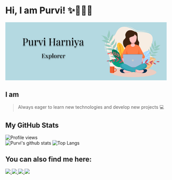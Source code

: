 # Hi, I am Purvi! :sparkles:👩🏻‍💻 <br>
<img src="https://github.com/Purviharniya/Purviharniya/blob/main/image%20.png" data-canonical-src="https://github.com/Purviharniya/Purviharniya/blob/main/image%20.png" /> <br>
## I am 
> Always eager to learn new technologies and develop new projects 💻
## My GitHub Stats
![Profile views](https://enjr4ag1p3vqq41.m.pipedream.net)<br>
![Purvi's github stats](https://github-readme-stats.vercel.app/api?username=Purviharniya&count_private=true&show_icons=true&theme=tokyonight)
![Top Langs](https://github-readme-stats.vercel.app/api/top-langs/?username=Purviharniya&layout=compact&theme=tokyonight&card_width=445)
## You can also find me here:  
<a href="https://www.linkedin.com/in/purvi-harniya/" target="_blank">
    <img src="https://img.shields.io/badge/linkedin-%230077B5.svg?&style=for-the-badge&logo=linkedin&logoColor=white" />
  </a>
<a href="https://www.instagram.com/purvi_jh/" target="_blank">
    <img src="https://img.shields.io/badge/instagram-%23E4405F.svg?&style=for-the-badge&logo=instagram&logoColor=white" />
  </a>
<a href="mailto:purvi.harniya@gmail.com" target="_blank">
    <img src="https://img.shields.io/badge/mail-%230077B5.svg?&style=for-the-badge&logo=gmail&logoColor=white" />
  </a>
 <a href="mailto:purvi.h@somaiya.edu" target="_blank">
    <img src="https://img.shields.io/badge/mail-%230077B5.svg?&style=for-the-badge&logo=gmail&logoColor=white" />
  </a>
